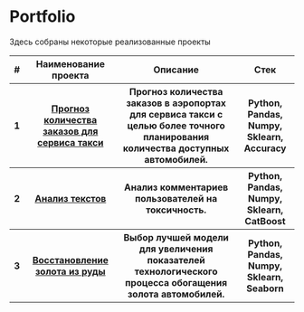 # Portfolio
Здесь собраны некоторые реализованные проекты

<table>
<tr><th>#</th><th>Наименование проекта</th><th>Описание</th><th>Стек</th></tr>
<tr><th>1</th><th><a href="https://github.com/Sultan1448/My-Projects/blob/main/Service%20Taxi/Project%20%E2%84%9612.ipynb">Прогноз количества заказов для сервиса такси</th><th>Прогноз количества заказов в аэропортах
для сервиса такси с целью более точного планирования количества доступных
автомобилей.</a></th><th>Python, Pandas, Numpy, Sklearn, Accuracy</th></tr>
<tr><th>2</th><th><a href="https://github.com/Sultan1448/My-Projects/blob/main/Analyzing%20Texts/Project%20%E2%84%969.ipynb">Анализ текстов</th><th>Анализ комментариев пользователей на токсичность.</a></th><th>Python, Pandas, Numpy, Sklearn, CatBoost</th></tr>
<tr><th>3</th><th><a href="https://github.com/Sultan1448/My-Projects/blob/main/Gold%20Recovery/Project%20%E2%84%969.ipynb">Восстановление золота из руды</th><th>Выбор лучшей модели для увеличения
показателей технологического процесса
обогащения золота
автомобилей.</a></th><th>Python, Pandas, Numpy, Sklearn, Seaborn</th></tr>

</table>

